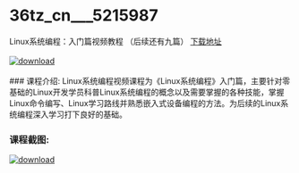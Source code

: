# 36tz_cn___5215987
Linux系统编程：入门篇视频教程 （后续还有九篇）
[下载地址](http://www.36tz.cn/article/5215987 "下载地址")
<br/></br>[![download](http://36tz.cn/muke_img/2020_11_2-9.png "下载地址")](http://www.36tz.cn/article/5215987 "下载地址")
<br/></br>### 课程介绍:
Linux系统编程视频课程为《Linux系统编程》入门篇，主要针对零基础的Linux开发学员科普Linux系统编程的概念以及需要掌握的各种技能，掌握Linux命令编写、Linux学习路线并熟悉嵌入式设备编程的方法。为后续的Linux系统编程深入学习打下良好的基础。

### 课程截图:
[![download](http://36tz.cn/muke_img/2020_11_1-29.png "下载地址")](http://www.36tz.cn/article/5215987 "下载地址")
